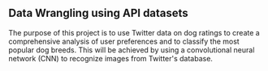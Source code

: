 ## Data Wrangling using API datasets

The purpose of this project is to use Twitter data on dog ratings to create a comprehensive analysis of user preferences and to classify the most popular dog breeds. This will be achieved by using a convolutional neural network (CNN) to recognize images from Twitter's database.
